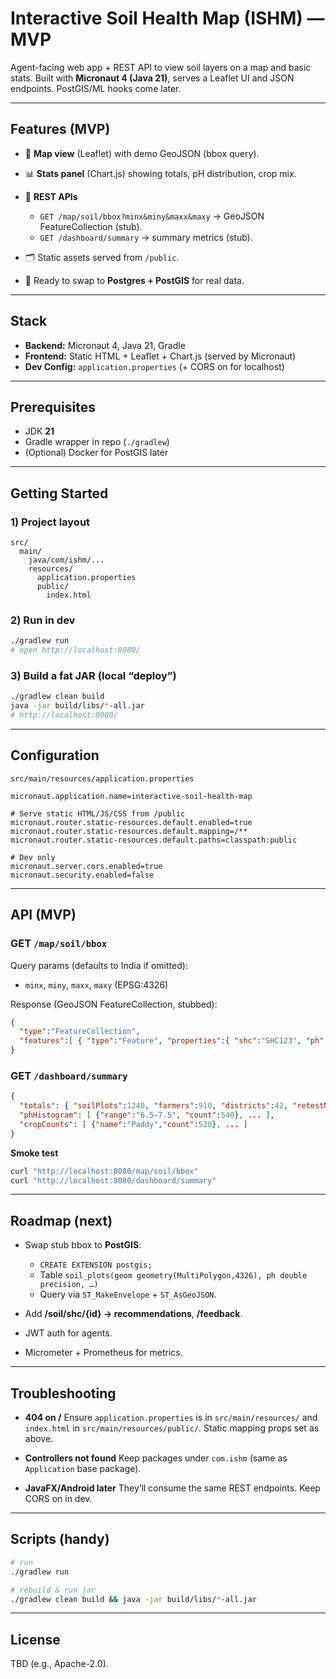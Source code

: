 # Interactive Soil Health Map (ISHM) — MVP

Agent-facing web app + REST API to view soil layers on a map and basic stats. Built with **Micronaut 4 (Java 21)**, serves a Leaflet UI and JSON endpoints. PostGIS/ML hooks come later.

---

## Features (MVP)

* 🔎 **Map view** (Leaflet) with demo GeoJSON (bbox query).
* 📊 **Stats panel** (Chart.js) showing totals, pH distribution, crop mix.
* 🔌 **REST APIs**

  * `GET /map/soil/bbox?minx&miny&maxx&maxy` → GeoJSON FeatureCollection (stub).
  * `GET /dashboard/summary` → summary metrics (stub).
* 🗂️ Static assets served from `/public`.
* 🧱 Ready to swap to **Postgres + PostGIS** for real data.

---

## Stack

* **Backend:** Micronaut 4, Java 21, Gradle
* **Frontend:** Static HTML + Leaflet + Chart.js (served by Micronaut)
* **Dev Config:** `application.properties` (+ CORS on for localhost)

---

## Prerequisites

* JDK **21**
* Gradle wrapper in repo (`./gradlew`)
* (Optional) Docker for PostGIS later

---

## Getting Started

### 1) Project layout

```
src/
  main/
    java/com/ishm/...
    resources/
      application.properties
      public/
        index.html
```

### 2) Run in dev

```bash
./gradlew run
# open http://localhost:8080/
```

### 3) Build a fat JAR (local “deploy”)

```bash
./gradlew clean build
java -jar build/libs/*-all.jar
# http://localhost:8080/
```

---

## Configuration

`src/main/resources/application.properties`

```properties
micronaut.application.name=interactive-soil-health-map

# Serve static HTML/JS/CSS from /public
micronaut.router.static-resources.default.enabled=true
micronaut.router.static-resources.default.mapping=/**
micronaut.router.static-resources.default.paths=classpath:public

# Dev only
micronaut.server.cors.enabled=true
micronaut.security.enabled=false
```

---

## API (MVP)

### GET `/map/soil/bbox`

Query params (defaults to India if omitted):

* `minx`, `miny`, `maxx`, `maxy` (EPSG:4326)

Response (GeoJSON FeatureCollection, stubbed):

```json
{
  "type":"FeatureCollection",
  "features":[ { "type":"Feature", "properties":{ "shc":"SHC123", "ph":7.2 }, "geometry":{ "type":"Polygon", "coordinates":[ ... ] } } ]
}
```

### GET `/dashboard/summary`

```json
{
  "totals": { "soilPlots":1240, "farmers":910, "districts":42, "retestNeeded":180 },
  "phHistogram": [ {"range":"6.5–7.5", "count":540}, ... ],
  "cropCounts": [ {"name":"Paddy","count":520}, ... ]
}
```

**Smoke test**

```bash
curl "http://localhost:8080/map/soil/bbox"
curl "http://localhost:8080/dashboard/summary"
```

---

## Roadmap (next)

* Swap stub bbox to **PostGIS**:

  * `CREATE EXTENSION postgis;`
  * Table `soil_plots(geom geometry(MultiPolygon,4326), ph double precision, …)`
  * Query via `ST_MakeEnvelope` + `ST_AsGeoJSON`.
* Add **/soil/shc/{id} → recommendations**, **/feedback**.
* JWT auth for agents.
* Micrometer + Prometheus for metrics.

---

## Troubleshooting

* **404 on /**
  Ensure `application.properties` is in `src/main/resources/` and `index.html` in `src/main/resources/public/`. Static mapping props set as above.

* **Controllers not found**
  Keep packages under `com.ishm` (same as `Application` base package).

* **JavaFX/Android later**
  They’ll consume the same REST endpoints. Keep CORS on in dev.

---

## Scripts (handy)

```bash
# run
./gradlew run

# rebuild & run jar
./gradlew clean build && java -jar build/libs/*-all.jar
```

---

## License

TBD (e.g., Apache-2.0).
